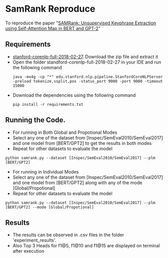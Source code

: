 # SamRank Reproduce
To reproduce the paper "[SAMRank: Unsupervised Keyphrase Extraction using Self-Attention Map in BERT and GPT-2](https://aclanthology.org/2023.emnlp-main.630)" 


## Requirements
- [stanford-corenlp-full-2018-02-27](https://drive.google.com/file/d/1K4Ll54ypTf_tF83Mkkar2QKOcZ4Uskl5/view?usp=sharing). Download the zip file and extract it
- Open the folder standford-corenlp-full-2018-02-27 in your IDE and run the following command
  ```shell
  java -mx4g -cp "*" edu.stanford.nlp.pipeline.StanfordCoreNLPServer -preload tokenize,ssplit,pos -status_port 9000 -port 9000 -timeout 15000
  
- Download the dependencies using the following command
  ```shell
  pip install -r requirements.txt

## Running the Code.
- For running in Both Global and Propotional Modes
- Select any one of the dataset from [Inspec/SemEval2010/SemEval2017] and one model from [BERT/GPT2] to get the results in both modes
- Repeat for other datasets to evaluate the model
```shell
python samrank.py --dataset [Inspec/SemEval2010/SemEval2017] --plm [BERT/GPT2]
```
- For running in Individual Modes
- Select any one of the dataset from [Inspec/SemEval2010/SemEval2017] and one model from [BERT/GPT2] along with any of the mode [Global/Propotional]
- Repeat for other datasets to evaluate the model
```shell
python samrank.py --dataset [Inspec/SemEval2010/SemEval2017] --plm [BERT/GPT2] --mode [Global/Propotional]

```
## Results
- The results can be observed in .csv files in the folder 'experiment_results'.
- Also Top 3 Heads for f1@5, f1@10 and f1@15 are displayed on terminal after execution
